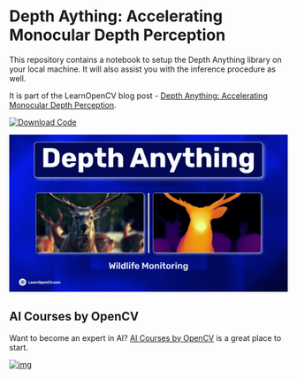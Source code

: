 # Depth Aything: Accelerating Monocular Depth Perception

This repository contains a notebook to setup the Depth Anything library on your local machine. It will also assist you with the inference procedure as well.  


It is part of the LearnOpenCV blog post - [Depth Anything: Accelerating Monocular Depth Perception](https://learnopencv.com/depth-anything/).

[<img src="https://learnopencv.com/wp-content/uploads/2022/07/download-button-e1657285155454.png" alt="Download Code" width="200">](https://www.dropbox.com/scl/fi/jlvatjeaik0sferam6b9y/Depth_Anything.zip?rlkey=ga0sldzr7cxkz2fqvlmn4jhn4&dl=1)

![](readme_images/Depth-Anything.gif)


## AI Courses by OpenCV

Want to become an expert in AI? [AI Courses by OpenCV](https://opencv.org/courses/) is a great place to start.

[![img](https://learnopencv.com/wp-content/uploads/2023/01/AI-Courses-By-OpenCV-Github.png)](https://opencv.org/courses/)